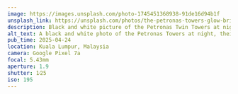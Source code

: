 ```yaml
---
image: https://images.unsplash.com/photo-1745451368938-91de16d94b1f
unsplash_link: https://unsplash.com/photos/the-petronas-towers-glow-brilliantly-at-night-1TRdIgU1Rk4
description: Black and white picture of the Petronas Twin Towers at night.
alt_text: A black and white photo of the Petronas Towers at night, their illuminated facades and spires reaching into the dark sky.
pub_time: 2025-04-24
location: Kuala Lumpur, Malaysia
camera: Google Pixel 7a
focal: 5.43mm
aperture: 1.9
shutter: 1⁄25
iso: 195
---
```

